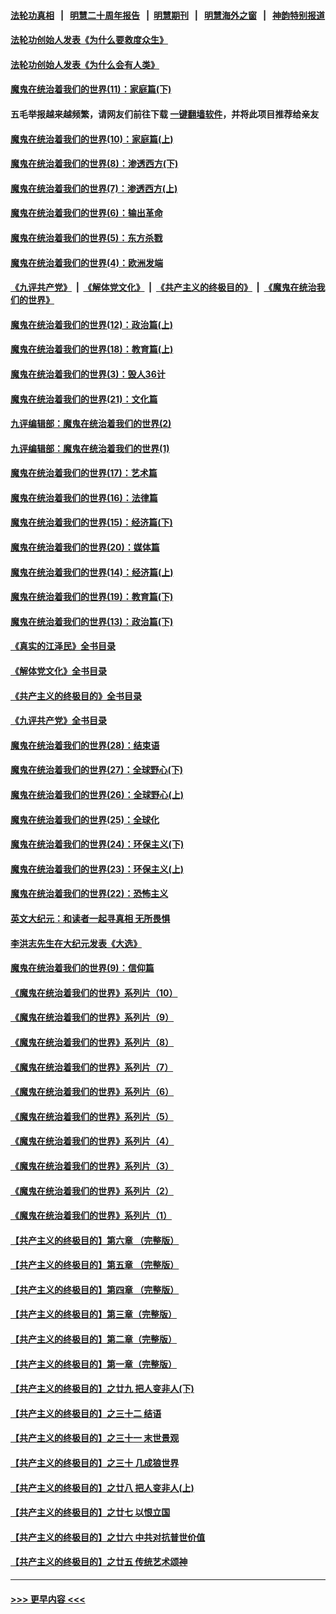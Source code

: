 #### [法轮功真相](https://github.com/gfw-breaker/truth/blob/master/README.md?t=0) &nbsp;&nbsp;|&nbsp;&nbsp; [明慧二十周年报告](https://github.com/gfw-breaker/mh-reports/blob/master/README.md?t=0) &nbsp;&nbsp;|&nbsp;&nbsp;[明慧期刊](https://github.com/gfw-breaker/mh-qikan) &nbsp;&nbsp;|&nbsp;&nbsp; [明慧海外之窗](https://github.com/gfw-breaker/mh-news/blob/master/README.md?t=0) &nbsp;&nbsp;|&nbsp;&nbsp; [神韵特别报道](https://github.com/gfw-breaker/mh-news/blob/master/shenyun.md?t=0)
#### [法轮功创始人发表《为什么要救度众生》](../pages/nsc422/n13975246.md?t=06140044) 
#### [法轮功创始人发表《为什么会有人类》](../pages/nsc422/n13912117.md?t=06140044) 
#### [魔鬼在统治着我们的世界(11)：家庭篇(下)](../pages/nsc422/n10440961.md?t=06140044) 
#### 五毛举报越来越频繁，请网友们前往下载 [一键翻墙软件](https://github.com/gfw-breaker/ssr-accounts)，并将此项目推荐给亲友
#### [魔鬼在统治着我们的世界(10)：家庭篇(上)](../pages/nsc422/n10435448.md?t=06140044) 
#### [魔鬼在统治着我们的世界(8)：渗透西方(下)](../pages/nsc422/n10429603.md?t=06140044) 
#### [魔鬼在统治着我们的世界(7)：渗透西方(上)](../pages/nsc422/n10426013.md?t=06140044) 
#### [魔鬼在统治着我们的世界(6)：输出革命](../pages/nsc422/n10421536.md?t=06140044) 
#### [魔鬼在统治着我们的世界(5)：东方杀戮](../pages/nsc422/n10417707.md?t=06140044) 
#### [魔鬼在统治着我们的世界(4)：欧洲发端](../pages/nsc422/n10414890.md?t=06140044) 
#### [《九评共产党》](https://github.com/begood0513/9ping.md/blob/master/README.md) &nbsp;|&nbsp; [《解体党文化》](../../../../jtdwh.md/blob/master/README.md)  &nbsp;|&nbsp; [《共产主义的终极目的》](../../../../gczydzjmd.md/blob/master/README.md) &nbsp;|&nbsp; [《魔鬼在统治我们的世界》](../../../../mgztzwmdsj.md/blob/master/README.md) 
#### [魔鬼在统治着我们的世界(12)：政治篇(上)](../pages/nsc422/n10444576.md?t=06140044) 
#### [魔鬼在统治着我们的世界(18)：教育篇(上)](../pages/nsc422/n10526970.md?t=06140044) 
#### [魔鬼在统治着我们的世界(3)：毁人36计](../pages/nsc422/n10411583.md?t=06140044) 
#### [魔鬼在统治着我们的世界(21)：文化篇](../pages/nsc422/n10597706.md?t=06140044) 
#### [九评编辑部：魔鬼在统治着我们的世界(2)](../pages/nsc422/n10410036.md?t=06140044) 
#### [九评编辑部：魔鬼在统治着我们的世界(1)](../pages/nsc422/n10406825.md?t=06140044) 
#### [魔鬼在统治着我们的世界(17)：艺术篇](../pages/nsc422/n10499093.md?t=06140044) 
#### [魔鬼在统治着我们的世界(16)：法律篇](../pages/nsc422/n10485969.md?t=06140044) 
#### [魔鬼在统治着我们的世界(15)：经济篇(下)](../pages/nsc422/n10469975.md?t=06140044) 
#### [魔鬼在统治着我们的世界(20)：媒体篇](../pages/nsc422/n10586579.md?t=06140044) 
#### [魔鬼在统治着我们的世界(14)：经济篇(上)](../pages/nsc422/n10457370.md?t=06140044) 
#### [魔鬼在统治着我们的世界(19)：教育篇(下)](../pages/nsc422/n10564808.md?t=06140044) 
#### [魔鬼在统治着我们的世界(13)：政治篇(下)](../pages/nsc422/n10448270.md?t=06140044) 
#### [《真实的江泽民》全书目录](../pages/nsc422/n13721399.md?t=06140044) 
#### [《解体党文化》全书目录](../pages/nsc422/n13721157.md?t=06140044) 
#### [《共产主义的终极目的》全书目录](../pages/nsc422/n13721048.md?t=06140044) 
#### [《九评共产党》全书目录](../pages/nsc422/n13708085.md?t=06140044) 
#### [魔鬼在统治着我们的世界(28)：结束语](../pages/nsc422/n10936246.md?t=06140044) 
#### [魔鬼在统治着我们的世界(27)：全球野心(下)](../pages/nsc422/n10928319.md?t=06140044) 
#### [魔鬼在统治着我们的世界(26)：全球野心(上)](../pages/nsc422/n10900318.md?t=06140044) 
#### [魔鬼在统治着我们的世界(25)：全球化](../pages/nsc422/n10788205.md?t=06140044) 
#### [魔鬼在统治着我们的世界(24)：环保主义(下)](../pages/nsc422/n10695307.md?t=06140044) 
#### [魔鬼在统治着我们的世界(23)：环保主义(上)](../pages/nsc422/n10688613.md?t=06140044) 
#### [魔鬼在统治着我们的世界(22)：恐怖主义](../pages/nsc422/n10614727.md?t=06140044) 
#### [英文大纪元：和读者一起寻真相 无所畏惧](../pages/nsc422/n12542027.md?t=06140044) 
#### [李洪志先生在大纪元发表《大选》](../pages/nsc422/n12534746.md?t=06140044) 
#### [魔鬼在统治着我们的世界(9)：信仰篇](../pages/nsc422/n10432159.md?t=06140044) 
#### [《魔鬼在统治着我们的世界》系列片（10）](../pages/nsc422/n12292670.md?t=06140044) 
#### [《魔鬼在统治着我们的世界》系列片（9）](../pages/nsc422/n12290859.md?t=06140044) 
#### [《魔鬼在统治着我们的世界》系列片（8）](../pages/nsc422/n12287445.md?t=06140044) 
#### [《魔鬼在统治着我们的世界》系列片（7）](../pages/nsc422/n12283425.md?t=06140044) 
#### [《魔鬼在统治着我们的世界》系列片（6）](../pages/nsc422/n12282314.md?t=06140044) 
#### [《魔鬼在统治着我们的世界》系列片（5）](../pages/nsc422/n12281419.md?t=06140044) 
#### [《魔鬼在统治着我们的世界》系列片（4）](../pages/nsc422/n12274024.md?t=06140044) 
#### [《魔鬼在统治着我们的世界》系列片（3）](../pages/nsc422/n12271322.md?t=06140044) 
#### [《魔鬼在统治着我们的世界》系列片（2）](../pages/nsc422/n12269049.md?t=06140044) 
#### [《魔鬼在统治着我们的世界》系列片（1）](../pages/nsc422/n12267575.md?t=06140044) 
#### [【共产主义的终极目的】第六章 （完整版）](../pages/nsc422/n11428913.md?t=06140044) 
#### [【共产主义的终极目的】第五章 （完整版）](../pages/nsc422/n11428912.md?t=06140044) 
#### [【共产主义的终极目的】第四章 （完整版）](../pages/nsc422/n11428907.md?t=06140044) 
#### [【共产主义的终极目的】第三章（完整版）](../pages/nsc422/n11428848.md?t=06140044) 
#### [【共产主义的终极目的】第二章（完整版）](../pages/nsc422/n11428831.md?t=06140044) 
#### [【共产主义的终极目的】第一章（完整版）](../pages/nsc422/n11417651.md?t=06140044) 
#### [【共产主义的终极目的】之廿九 把人变非人(下)](../pages/nsc422/n11344140.md?t=06140044) 
#### [【共产主义的终极目的】之三十二 结语](../pages/nsc422/n11360535.md?t=06140044) 
#### [【共产主义的终极目的】之三十一 末世景观](../pages/nsc422/n11351129.md?t=06140044) 
#### [【共产主义的终极目的】之三十 几成狼世界](../pages/nsc422/n11348280.md?t=06140044) 
#### [【共产主义的终极目的】之廿八 把人变非人(上)](../pages/nsc422/n11340492.md?t=06140044) 
#### [【共产主义的终极目的】之廿七 以恨立国](../pages/nsc422/n11336944.md?t=06140044) 
#### [【共产主义的终极目的】之廿六 中共对抗普世价值](../pages/nsc422/n11324785.md?t=06140044) 
#### [【共产主义的终极目的】之廿五 传统艺术颂神](../pages/nsc422/n11296396.md?t=06140044) 

----
#### [ >>> 更早内容 <<< ](../indexes/nsc422-earlier.md)
